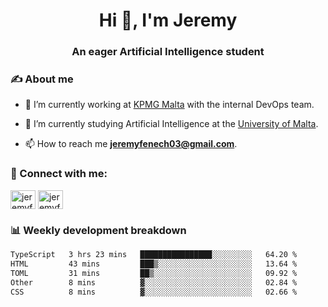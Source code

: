 <h1 align="center">Hi 👋, I'm Jeremy</h1>
<h3 align="center">An eager Artificial Intelligence student</h3>

<h3 align="left">✍ About me</h3>

- 🔭 I’m currently working at [KPMG Malta](https://kpmg.com/mt/en/home.html) with the internal DevOps team.

- 🌱 I’m currently studying Artificial Intelligence at the [University of Malta](https://www.linkedin.com/school/university-of-malta/).

- 📫 How to reach me **jeremyfenech03@gmail.com**.

<h3 align="left">🔗 Connect with me:</h3>
<p align="left">
<a href="https://linkedin.com/in/jeremyfenech" target="blank"><img align="center" src="https://raw.githubusercontent.com/rahuldkjain/github-profile-readme-generator/master/src/images/icons/Social/linked-in-alt.svg" alt="jeremyfenech" height="30" width="40" /></a>
<a href="https://www.leetcode.com/jeremyfen" target="blank"><img align="center" src="https://raw.githubusercontent.com/rahuldkjain/github-profile-readme-generator/master/src/images/icons/Social/leet-code.svg" alt="jeremyfen" height="30" width="40" /></a>
</p>


<h3 align="left">📊 Weekly development breakdown</h3>

<!--START_SECTION:waka-->

```txt
TypeScript   3 hrs 23 mins   ████████████████░░░░░░░░░   64.20 %
HTML         43 mins         ███▒░░░░░░░░░░░░░░░░░░░░░   13.64 %
TOML         31 mins         ██▒░░░░░░░░░░░░░░░░░░░░░░   09.92 %
Other        8 mins          ▓░░░░░░░░░░░░░░░░░░░░░░░░   02.84 %
CSS          8 mins          ▓░░░░░░░░░░░░░░░░░░░░░░░░   02.66 %
```

<!--END_SECTION:waka-->
